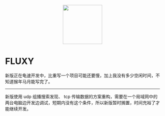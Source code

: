 <p align="center"><img height="128" width="128" src="./src-tauri/icons/icon.png" /></p>

# FLUXY

新版正在龟速开发中，比重写一个项目可能还要慢，加上我没有多少空闲时间，不知道猴年马月能写完了。

---

新版使用 udp 组播搜索发现、 tcp 传输数据的方案重构，需要在一个局域网中的两台电脑边开发边调试，短期内没有这个条件，所以新版暂时搁置，时间充裕了才能继续开发。
